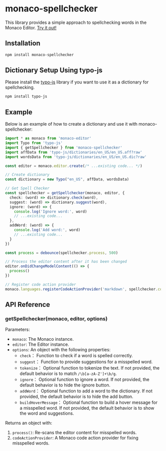 # monaco-spellchecker

This library provides a simple approach to spellchecking words in the Monaco Editor. [Try it out!](https://purocean.github.io/monaco-spellchecker/)

## Installation

```bash
npm install monaco-spellchecker
```

## Dictionary Setup Using typo-js

Please install the [typo-js](https://github.com/cfinke/Typo.js) library if you want to use it as a dictionary for spellchecking.

```bash
npm install typo-js
```

## Example

Below is an example of how to create a dictionary and use it with monaco-spellchecker:

```typescript
import * as monaco from 'monaco-editor'
import Typo from 'typo-js'
import { getSpellchecker } from 'monaco-spellchecker'
import affData from 'typo-js/dictionaries/en_US/en_US.aff?raw'
import wordsData from 'typo-js/dictionaries/en_US/en_US.dic?raw'

const editor = monaco.editor.create(/* ...existing code... */)

// Create dictionary
const dictionary = new Typo("en_US", affData, wordsData)

// Get Spell Checker
const spellchecker = getSpellchecker(monaco, editor, {
  check: (word) => dictionary.check(word),
  suggest: (word) => dictionary.suggest(word),
  ignore: (word) => {
    console.log('Ignore word:', word)
    // ...existing code...
  },
  addWord: (word) => {
    console.log('Add word:', word)
    // ...existing code...
  }
})

const process = debounce(spellchecker.process, 500)

// Process the editor content after it has been changed
editor.onDidChangeModelContent(() => {
  process()
})

// Register code action provider
monaco.languages.registerCodeActionProvider('markdown', spellchecker.codeActionProvider)
```

## API Reference

### getSpellchecker(monaco, editor, options)

Parameters:
- `monaco`: The Monaco instance.
- `editor`: The Editor instance.
- `options`: An object with the following properties:
    - `check`： Function to check if a word is spelled correctly.
    - `suggest`： Function to provide suggestions for a misspelled word.
    - `tokenize`： Optional function to tokenize the text. If not provided, the default behavior is to match `/\b[a-zA-Z']+\b/g`.
    - `ignore`： Optional function to ignore a word. If not provided, the default behavior is to hide the ignore button.
    - `addWord`： Optional function to add a word to the dictionary. If not provided, the default behavior is to hide the add button.
    - `buildHoverMessage`： Optional function to build a hover message for a misspelled word. If not provided, the default behavior is to show the word and suggestions.

Returns an object with:
1. `process()`: Re-scans the editor content for misspelled words.
2. `codeActionProvider`: A Monaco code action provider for fixing misspelled words.
